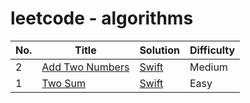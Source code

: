 # leetcode - algorithms

| No. | Title | Solution | Difficulty |
| ----- | -------- | ---------- | --------- |
| 2 | [Add Two Numbers](https://leetcode.com/problems/add-two-numbers/) | [Swift](./No.2-AddTwoNumbers/AddTwoNumbers.swift) | Medium |
| 1 | [Two Sum](https://leetcode.com/problems/two-sum/) | [Swift](./No.1-TwoSum/TwoSum.swift) | Easy |

